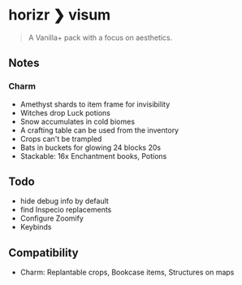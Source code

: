 # horizr ❯ visum
> A Vanilla+ pack with a focus on aesthetics.

## Notes
### Charm
- Amethyst shards to item frame for invisibility
- Witches drop Luck potions
- Snow accumulates in cold biomes
- A crafting table can be used from the inventory
- Crops can't be trampled
- Bats in buckets for glowing 24 blocks 20s
- Stackable: 16x Enchantment books, Potions

## Todo
- hide debug info by default
- find Inspecio replacements
- Configure Zoomify
- Keybinds

## Compatibility
- Charm: Replantable crops, Bookcase items, Structures on maps
